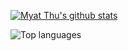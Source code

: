 [![Myat Thu's github stats](https://github-readme-stats.vercel.app/api?username=myatthukyaw&show_icons=true&theme=github&hide=issues)](https://github.com/myatthukyaw/myatthukyaw)

![Top languages](https://github-readme-stats.vercel.app/api/top-langs/?username=myatthukyaw&layout=compact&theme=github)


